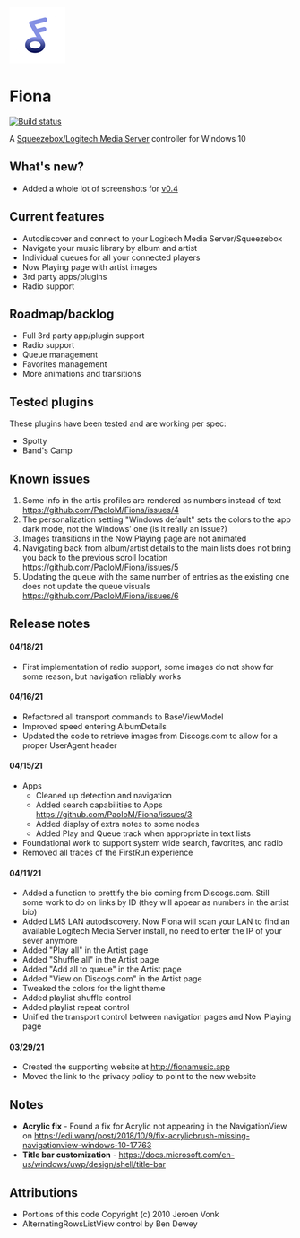 ![logo](https://github.com/PaoloM/Fiona/blob/main/Original%20assets/Fiona%20logo%20-%20small.png)

# Fiona

[![Build status](https://build.appcenter.ms/v0.1/apps/d7f40dde-1410-4946-82eb-9b5c207f84a0/branches/main/badge)](https://appcenter.ms)
 
A [Squeezebox/Logitech Media Server](https://www.mysqueezebox.com/download) controller for Windows 10

## What's new?

* Added a whole lot of screenshots for [v0.4](v0.4-prealpha-screenshots.md)

## Current features

* Autodiscover and connect to your Logitech Media Server/Squeezebox
* Navigate your music library by album and artist
* Individual queues for all your connected players
* Now Playing page with artist images
* 3rd party apps/plugins 
* Radio support

## Roadmap/backlog

* Full 3rd party app/plugin support
* Radio support
* Queue management
* Favorites management
* More animations and transitions

## Tested plugins

These plugins have been tested and are working per spec:

* Spotty
* Band's Camp

## Known issues

1. Some info in the artis profiles are rendered as numbers instead of text https://github.com/PaoloM/Fiona/issues/4
1. The personalization setting "Windows default" sets the colors to the app dark mode, not the Windows' one (is it really an issue?)
1. Images transitions in the Now Playing page are not animated
1. Navigating back from album/artist details to the main lists does not bring you back to the previous scroll location https://github.com/PaoloM/Fiona/issues/5
1. Updating the queue with the same number of entries as the existing one does not update the queue visuals https://github.com/PaoloM/Fiona/issues/6

## Release notes

#### 04/18/21

* First implementation of radio support, some images do not show for some reason, but navigation reliably works

#### 04/16/21

* Refactored all transport commands to BaseViewModel
* Improved speed entering AlbumDetails
* Updated the code to retrieve images from Discogs.com to allow for a proper UserAgent header

#### 04/15/21

* Apps
	* Cleaned up detection and navigation
	* Added search capabilities to Apps https://github.com/PaoloM/Fiona/issues/3
	* Added display of extra notes to some nodes
	* Added Play and Queue track when appropriate in text lists
* Foundational work to support system wide search, favorites, and radio
* Removed all traces of the FirstRun experience

#### 04/11/21

* Added a function to prettify the bio coming from Discogs.com. Still some work to do on links by ID (they will appear as numbers in the artist bio)
* Added LMS LAN autodiscovery. Now Fiona will scan your LAN to find an available Logitech Media Server install, no need to enter the IP of your sever anymore
* Added "Play all" in the Artist page
* Added "Shuffle all" in the Artist page
* Added "Add all to queue" in the Artist page
* Added "View on Discogs.com" in the Artist page
* Tweaked the colors for the light theme
* Added playlist shuffle control
* Added playlist repeat control
* Unified the transport control between navigation pages and Now Playing page

#### 03/29/21

* Created the supporting website at http://fionamusic.app
* Moved the link to the privacy policy to point to the new website

## Notes

* __Acrylic fix__ - Found a fix for Acrylic not appearing in the NavigationView on https://edi.wang/post/2018/10/9/fix-acrylicbrush-missing-navigationview-windows-10-17763 
* __Title bar customization__ - https://docs.microsoft.com/en-us/windows/uwp/design/shell/title-bar

## Attributions

* Portions of this code Copyright (c) 2010 Jeroen Vonk
* AlternatingRowsListView control by Ben Dewey
